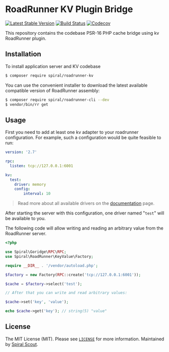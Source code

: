 # RoadRunner KV Plugin Bridge

[![Latest Stable Version](https://poser.pugx.org/spiral/roadrunner-kv/version)](https://packagist.org/packages/spiral/roadrunner-kv)
[![Build Status](https://github.com/spiral/roadrunner-kv/workflows/build/badge.svg)](https://github.com/spiral/roadrunner-kv/actions)
[![Codecov](https://codecov.io/gh/spiral/roadrunner-kv/branch/master/graph/badge.svg)](https://codecov.io/gh/spiral/roadrunner-kv/)

This repository contains the codebase PSR-16 PHP cache bridge using kv RoadRunner plugin.

## Installation

To install application server and KV codebase

```bash
$ composer require spiral/roadrunner-kv
```

You can use the convenient installer to download the latest available compatible
version of RoadRunner assembly:

```bash
$ composer require spiral/roadrunner-cli --dev
$ vendor/bin/rr get
```

## Usage

First you need to add at least one kv adapter to your roadrunner configuration. 
For example, such a configuration would be quite feasible to run:

```yaml
version: '2.7'

rpc:
  listen: tcp://127.0.0.1:6001

kv:
  test:
    driver: memory
    config:
        interval: 10
```

> Read more about all available drivers on the 
> [documentation](https://roadrunner.dev/docs) page.

After starting the server with this configuration, one driver named "`test`" 
will be available to you.

The following code will allow writing and reading an arbitrary value from the 
RoadRunner server.

```php
<?php

use Spiral\Goridge\RPC\RPC;
use Spiral\RoadRunner\KeyValue\Factory;

require __DIR__ . '/vendor/autoload.php';

$factory = new Factory(RPC::create('tcp://127.0.0.1:6001'));

$cache = $factory->select('test');

// After that you can write and read arbitrary values:

$cache->set('key', 'value');

echo $cache->get('key'); // string(5) "value"
```

## License

The MIT License (MIT). Please see [`LICENSE`](./LICENSE) for more information. Maintained
by [Spiral Scout](https://spiralscout.com).
